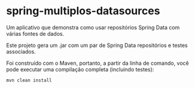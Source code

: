 # spring-multiplos-datasources

Um aplicativo que demonstra como usar repositórios Spring Data com várias fontes de dados.

Este projeto gera um .jar com um par de Spring Data repositórios e testes associados.

Foi construído com o Maven, portanto, a partir da linha de comando, você pode executar uma compilação completa (incluindo testes):

```sh
mvn clean install
```